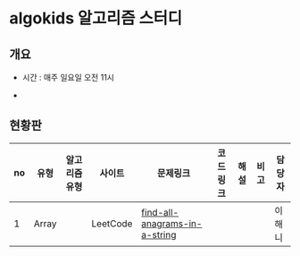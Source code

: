 # algokids 알고리즘 스터디


## 개요 

- 시간 : 매주 일요일 오전 11시

- 

## 현황판
|no|유형|알고리즘 유형|사이트|문제링크|코드링크|해설|비고|담당자|
|--|----|------|------|--------|--------|--------|------|------|
|1|Array| |LeetCode|[find-all-anagrams-in-a-string](https://leetcode.com/problems/find-all-anagrams-in-a-string/)|[]()|[]()| |이해니|
